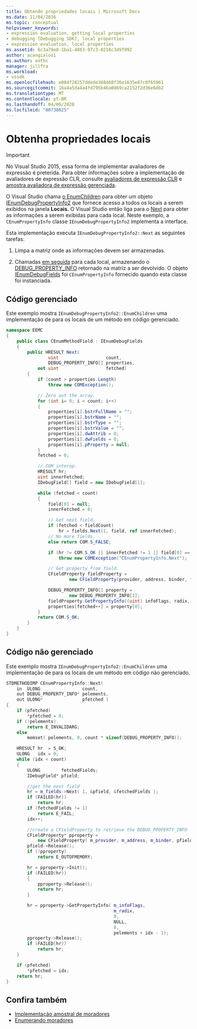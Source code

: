 ```yaml
---
title: Obtendo propriedades locais | Microsoft Docs
ms.date: 11/04/2016
ms.topic: conceptual
helpviewer_keywords:
- expression evaluation, getting local properties
- debugging [Debugging SDK], local properties
- expression evaluation, local properties
ms.assetid: 6c3a79e8-1ba1-4863-97c3-0216c3d9f092
author: acangialosi
ms.author: anthc
manager: jillfra
ms.workload:
- vssdk
ms.openlocfilehash: e084f28257ddede388468f36e1635e87c8f65961
ms.sourcegitcommit: 16a4a5da4a4fd795b46a0869ca2152f2d36e6db2
ms.translationtype: MT
ms.contentlocale: pt-BR
ms.lasthandoff: 04/06/2020
ms.locfileid: "80738625"
---
```

# <a name="get-local-properties"></a>Obtenha propriedades locais
> [!IMPORTANT]
> No Visual Studio 2015, essa forma de implementar avaliadores de expressão é preterida. Para obter informações sobre a implementação de avaliadores de expressão CLR, consulte [avaliadores de expressão CLR](https://github.com/Microsoft/ConcordExtensibilitySamples/wiki/CLR-Expression-Evaluators) e [amostra avaliadora de expressão gerenciada](https://github.com/Microsoft/ConcordExtensibilitySamples/wiki/Managed-Expression-Evaluator-Sample).

O Visual Studio chama [o EnumChildren](../../extensibility/debugger/reference/idebugproperty2-enumchildren.md) para obter um objeto [IEnumDebugPropertyInfo2](../../extensibility/debugger/reference/ienumdebugpropertyinfo2.md) que fornece acesso a todos os locais a serem exibidos na janela **Locais.** O Visual Studio então liga para o [Next](../../extensibility/debugger/reference/ienumdebugpropertyinfo2-next.md) para obter as informações a serem exibidas para cada local. Neste exemplo, a `CEnumPropertyInfo` classe `IEnumDebugPropertyInfo2` implementa a interface.

Esta implementação executa `IEnumDebugPropertyInfo2::Next` as seguintes tarefas:

1. Limpa a matriz onde as informações devem ser armazenadas.

2. Chamadas [em seguida](../../extensibility/debugger/reference/ienumdebugfields-next.md) para cada local, armazenando o [DEBUG_PROPERTY_INFO](../../extensibility/debugger/reference/debug-property-info.md) retornado na matriz a ser devolvido. O objeto [IEnumDebugFields](../../extensibility/debugger/reference/ienumdebugfields.md) foi `CEnumPropertyInfo` fornecido quando esta classe foi instanciada.

## <a name="managed-code"></a>Código gerenciado
Este exemplo mostra `IEnumDebugPropertyInfo2::EnumChildren` uma implementação de para os locais de um método em código gerenciado.

```csharp
namespace EEMC
{
    public class CEnumMethodField : IEnumDebugFields
    {
        public HRESULT Next(
                uint                  count,
                DEBUG_PROPERTY_INFO[] properties,
            out uint                  fetched)
        {
            if (count > properties.Length)
                throw new COMException();

            // Zero out the array.
            for (int i= 0; i < count; i++)
            {
                properties[i].bstrFullName = "";
                properties[i].bstrName = "";
                properties[i].bstrType = "";
                properties[i].bstrValue = "";
                properties[i].dwAttrib = 0;
                properties[i].dwFields = 0;
                properties[i].pProperty = null;
            }
            fetched = 0;

            // COM interop.
            HRESULT hr;
            uint innerFetched;
            IDebugField[] field = new IDebugField[1];

            while (fetched < count)
            {
                field[0] = null;
                innerFetched = 0;

                // Get next field.
                if (fetched < fieldCount)
                    hr = fields.Next(1, field, ref innerFetched);
                // No more fields.
                else return COM.S_FALSE;

                if (hr != COM.S_OK || innerFetched != 1 || field[0] == null)
                    throw new COMException("CEnumPropertyInfo.Next");

                // Get property from field.
                CFieldProperty fieldProperty =
                        new CFieldProperty(provider, address, binder, field[0]);

                DEBUG_PROPERTY_INFO[] property =
                        new DEBUG_PROPERTY_INFO[1];
                fieldProperty.GetPropertyInfo((uint) infoFlags, radix, 0, null, 0, property);
                properties[fetched++] = property[0];
            }
            return COM.S_OK;
        }
    }
}
```

## <a name="unmanaged-code"></a>Código não gerenciado
 Este exemplo mostra `IEnumDebugPropertyInfo2::EnumChildren` uma implementação de para os locais de um método em código não gerenciado.

```cpp
STDMETHODIMP CEnumPropertyInfo::Next(
    in  ULONG                count,
    out DEBUG_PROPERTY_INFO* pelements,
    out ULONG*               pfetched )
{
    if (pfetched)
        *pfetched = 0;
    if (!pelements)
        return E_INVALIDARG;
    else
        memset( pelements, 0, count * sizeof(DEBUG_PROPERTY_INFO));

    HRESULT hr  = S_OK;
    ULONG   idx = 0;
    while (idx < count)
    {
        ULONG        fetchedFields;
        IDebugField* pfield;

        //get the next field
        hr = m_fields->Next( 1, &pfield, &fetchedFields );
        if (FAILED(hr))
            return hr;
        if (fetchedFields != 1)
            return E_FAIL;
        idx++;

        //create a CFieldProperty to retrieve the DEBUG_PROPERTY_INFO
        CFieldProperty* pproperty =
            new CFieldProperty( m_provider, m_address, m_binder, pfield );
        pfield->Release();
        if (!pproperty)
            return E_OUTOFMEMORY;

        hr = pproperty->Init();
        if (FAILED(hr))
        {
            pproperty->Release();
            return hr;
        }

        hr = pproperty->GetPropertyInfo( m_infoFlags,
                                         m_radix,
                                         0,
                                         NULL,
                                         0,
                                         pelements + idx - 1);
        pproperty->Release();
        if (FAILED(hr))
            return hr;
    }

    if (pfetched)
        *pfetched = idx;
    return hr;
}
```

## <a name="see-also"></a>Confira também
- [Implementação amostral de moradores](../../extensibility/debugger/sample-implementation-of-locals.md)
- [Enumerando moradores](../../extensibility/debugger/enumerating-locals.md)
